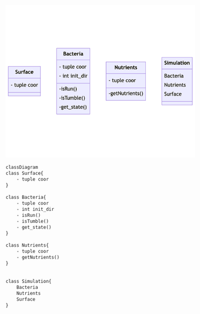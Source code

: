 ![class design](class_2D_bacteria-1.png)


```mermaid
classDiagram
class Surface{
    - tuple coor
}

class Bacteria{
    - tuple coor
    - int init_dir
    - isRun()
    - isTumble()
    - get_state()
}

class Nutrients{
    - tuple coor
    - getNutrients()
}


class Simulation{
    Bacteria
    Nutrients
    Surface
}
```
